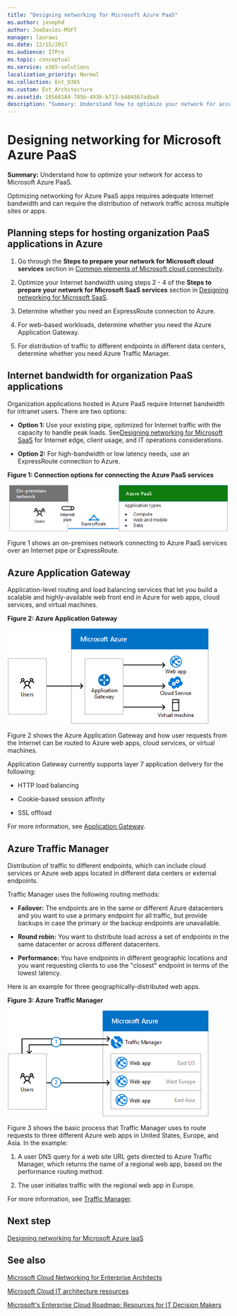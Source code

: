 ```yaml
---
title: "Designing networking for Microsoft Azure PaaS"
ms.author: josephd
author: JoeDavies-MSFT
manager: laurawi
ms.date: 12/15/2017
ms.audience: ITPro
ms.topic: conceptual
ms.service: o365-solutions
localization_priority: Normal
ms.collection: Ent_O365
ms.custom: Ent_Architecture
ms.assetid: 19568184-705b-493b-b713-b484367adba9
description: "Summary: Understand how to optimize your network for access to Microsoft Azure PaaS."
---
```


# Designing networking for Microsoft Azure PaaS

 **Summary:** Understand how to optimize your network for access to Microsoft Azure PaaS.
  
Optimizing networking for Azure PaaS apps requires adequate Internet bandwidth and can require the distribution of network traffic across multiple sites or apps.
  
## Planning steps for hosting organization PaaS applications in Azure

1. Go through the **Steps to prepare your network for Microsoft cloud services** section in [Common elements of Microsoft cloud connectivity](common-elements-of-microsoft-cloud-connectivity.md).
    
2. Optimize your Internet bandwidth using steps 2 - 4 of the **Steps to prepare your network for Microsoft SaaS services** section in [Designing networking for Microsoft SaaS](designing-networking-for-microsoft-saas.md).
    
3. Determine whether you need an ExpressRoute connection to Azure.
    
4. For web-based workloads, determine whether you need the Azure Application Gateway.
    
5. For distribution of traffic to different endpoints in different data centers, determine whether you need Azure Traffic Manager.
    
## Internet bandwidth for organization PaaS applications

Organization applications hosted in Azure PaaS require Internet bandwidth for intranet users. There are two options:
  
- **Option 1:** Use your existing pipe, optimized for Internet traffic with the capacity to handle peak loads. See[Designing networking for Microsoft SaaS](designing-networking-for-microsoft-saas.md) for Internet edge, client usage, and IT operations considerations.
    
- **Option 2:** For high-bandwidth or low latency needs, use an ExpressRoute connection to Azure.
    
**Figure 1: Connection options for connecting the Azure PaaS services**

![Figure 1: Connection options for Azure PaaS services](images/Network_Poster/PaaS1.png)
  
Figure 1 shows an on-premises network connecting to Azure PaaS services over an Internet pipe or ExpressRoute.
  
## Azure Application Gateway

Application-level routing and load balancing services that let you build a scalable and highly-available web front end in Azure for web apps, cloud services, and virtual machines. 
  
**Figure 2: Azure Application Gateway**

![Figure 2: Azure Application Gateway Service](images/Network_Poster/PaaS2.png)
  
Figure 2 shows the Azure Application Gateway and how user requests from the Internet can be routed to Azure web apps, cloud services, or virtual machines.
  
Application Gateway currently supports layer 7 application delivery for the following:
  
- HTTP load balancing
    
- Cookie-based session affinity
    
- SSL offload
    
For more information, see [Application Gateway](https://docs.microsoft.com/azure/application-gateway/application-gateway-introduction).
  
## Azure Traffic Manager

Distribution of traffic to different endpoints, which can include cloud services or Azure web apps located in different data centers or external endpoints.
  
Traffic Manager uses the following routing methods:
  
- **Failover:** The endpoints are in the same or different Azure datacenters and you want to use a primary endpoint for all traffic, but provide backups in case the primary or the backup endpoints are unavailable.
    
- **Round robin:** You want to distribute load across a set of endpoints in the same datacenter or across different datacenters.
    
- **Performance:** You have endpoints in different geographic locations and you want requesting clients to use the "closest" endpoint in terms of the lowest latency.
    
Here is an example for three geographically-distributed web apps.
  
**Figure 3: Azure Traffic Manager**

![Figure 3: Azure Traffic Manager](images/Network_Poster/PaaS3.png)
  
Figure 3 shows the basic process that Traffic Manager uses to route requests to three different Azure web apps in United States, Europe, and Asia. In the example:
  
1. A user DNS query for a web site URL gets directed to Azure Traffic Manager, which returns the name of a regional web app, based on the performance routing method.
    
2. The user initiates traffic with the regional web app in Europe.
    
For more information, see [Traffic Manager](https://docs.microsoft.com/azure/traffic-manager/traffic-manager-overview).

## Next step

[Designing networking for Microsoft Azure IaaS](designing-networking-for-microsoft-azure-iaas.md)
 
## See also

[Microsoft Cloud Networking for Enterprise Architects](microsoft-cloud-networking-for-enterprise-architects.md)
  
[Microsoft Cloud IT architecture resources](microsoft-cloud-it-architecture-resources.md)

[Microsoft's Enterprise Cloud Roadmap: Resources for IT Decision Makers](https://sway.com/FJ2xsyWtkJc2taRD)



